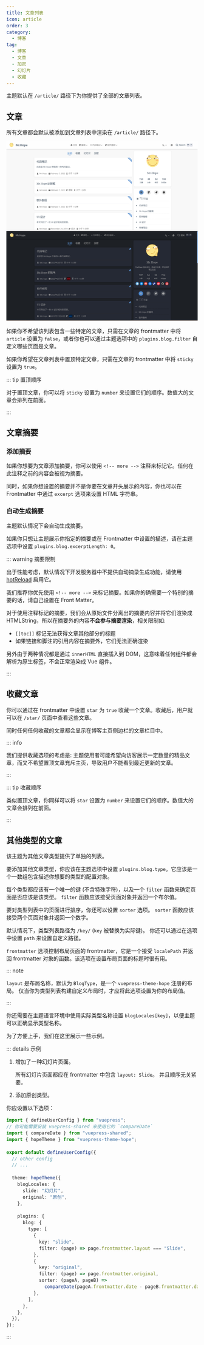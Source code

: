 ```yaml
---
title: 文章列表
icon: article
order: 3
category:
  - 博客
tag:
  - 博客
  - 文章
  - 加密
  - 幻灯片
  - 收藏
---
```


主题默认在 `/article/` 路径下为你提供了全部的文章列表。

<!-- more -->

## 文章

所有文章都会默认被添加到文章列表中渲染在 `/article/` 路径下。

![文章列表](./assets/article-list-light.png#light)
![文章列表](./assets/article-list-dark.png#dark)

如果你不希望该列表包含一些特定的文章，只需在文章的 frontmatter 中将 `article` 设置为 `false`，或者你也可以通过主题选项中的 `plugins.blog.filter` 自定义哪些页面是文章。

如果你希望在文章列表中置顶特定文章，只需在文章的 frontmatter 中将 `sticky` 设置为 `true`。

::: tip 置顶顺序

对于置顶文章，你可以将 `sticky` 设置为 `number` 来设置它们的顺序。数值大的文章会排列在前面。

:::

## 文章摘要

### 添加摘要

如果你想要为文章添加摘要，你可以使用 `<!-- more -->` 注释来标记它。任何在此注释之前的内容会被视为摘要。

同时，如果你想设置的摘要并不是你要在文章开头展示的内容，你也可以在 Frontmatter 中通过 `excerpt` 选项来设置 HTML 字符串。

### 自动生成摘要

主题默认情况下会自动生成摘要。

如果你只想让主题展示你指定的摘要或在 Frontmatter 中设置的描述，请在主题选项中设置 `plugins.blog.excerptLength: 0`。

::: warning 摘要限制

出于性能考虑，默认情况下开发服务器中不提供自动摘录生成功能，请使用 [hotReload](../../config/theme/basic.md#hotreload) 启用它。

我们推荐你优先使用 `<!-- more -->` 来标记摘要。如果你的确需要一个特别的摘要的话，请自己设置在 Front Matter。

对于使用注释标记的摘要，我们会从原始文件分离出的摘要内容并将它们渲染成 HTMLString，所以在摘要外的内容**不会参与摘要渲染**，相关限制如:

- `[[toc]]` 标记无法获得文章其他部分的标题
- 如果链接和脚注的引用内容在摘要外，它们无法正确渲染

另外由于两种情况都是通过 `innerHTML` 直接插入到 DOM，这意味着任何组件都会解析为原生标签，不会正常渲染成 Vue 组件。

:::

## 收藏文章

你可以通过在 frontmatter 中设置 `star` 为 `true` 收藏一个文章。收藏后，用户就可以在 `/star/` 页面中查看这些文章。

同时任何任何收藏的文章都会显示在博客主页侧边栏的文章栏目中。

::: info

我们提供收藏选项的考虑是: 主题使用者可能希望向访客展示一定数量的精品文章，而又不希望置顶文章充斥主页，导致用户不能看到最近更新的文章。

:::

::: tip 收藏顺序

类似置顶文章，你同样可以将 `star` 设置为 `number` 来设置它们的顺序。数值大的文章会排列在前面。

:::

## 其他类型的文章 <Badge text="高级" type="info" />

该主题为其他文章类型提供了单独的列表。

要添加其他文章类型，你应该在主题选项中设置 `plugins.blog.type`。它应该是一个一数组包含描述你想要的类型的配置对象。

每个类型都应该有一个唯一的键 (不含特殊字符)，以及一个 `filter` 函数来确定页面是否应该是该类型。 `filter` 函数应该接受页面对象并返回一个布尔值。

要对类型列表中的页面进行排序，你还可以设置 `sorter` 选项。 `sorter` 函数应该接受两个页面对象并返回一个数字。

默认情况下，类型列表路径为 `/key/` (`key` 被替换为实际键)。 你还可以通过在选项中设置 `path` 来设置自定义路径。

`frontmatter` 选项控制布局页面的 frontmatter，它是一个接受 `localePath` 并返回 frontmatter 对象的函数。该选项在设置布局页面的标题时很有用。

::: note

`layout` 是布局名称，默认为 `BlogType`，是一个 `vuepress-theme-hope` 注册的布局。 仅当你为类型列表构建自定义布局时，才应将此选项设置为你的布局值。

:::

你还需要在主题语言环境中使用实际类型名称设置 `blogLocales[key]`，以便主题可以正确显示类型名称。

为了方便上手，我们在这里展示一些示例。

::: details 示例

1. 增加了一种幻灯片页面。

   所有幻灯片页面都应在 frontmatter 中包含 `layout: Slide`。 并且顺序无关紧要。

1. 添加原创类型。

你应设置以下选项：

```ts
import { defineUserConfig } from "vuepress";
// 你可能需要安装 vuepress-shared 来使用它的 `compareDate`
import { compareDate } from "vuepress-shared";
import { hopeTheme } from "vuepress-theme-hope";

export default defineUserConfig({
  // other config
  // ...

  theme: hopeTheme({
    blogLocales: {
      slide: "幻灯片",
      original: "原创",
    },

    plugins: {
      blog: {
        type: [
          {
            key: "slide",
            filter: (page) => page.frontmatter.layout === "Slide",
          },
          {
            key: "original",
            filter: (page) => page.frontmatter.original,
            sorter: (pageA, pageB) =>
              compareDate(pageA.frontmatter.date - pageB.frontmatter.date),
          },
        ],
      },
    },
  }),
});
```

:::
